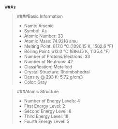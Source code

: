 ##As
> ####Basic Information
> * Name: Arsenic 
> * Symbol: As 
> * Atomic Number: 33 
> * Atomic Mass: 74.9216 amu 
> * Melting Point: 817.0 °C (1090.15 K, 1502.6 °F) 
> * Boiling Point: 613.0 °C (886.15 K, 1135.4 °F) 
> * Number of Protons/Electrons: 33 
> * Number of Neutrons: 42 
> * Classification: Metalloid 
> * Crystal Structure: Rhombohedral 
> * Density @ 293 K: 5.72 g/cm3 
> * Color: Gray

> ###Atomic Structure
> * Number of Energy Levels: 4
> * First Energy Level: 2 
> * Second Energy Level: 8
> * Third Energy Level: 18 
> * Fourth Energy Level: 5
